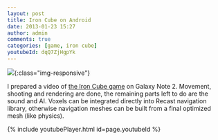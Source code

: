 ```yaml
---
layout: post
title: Iron Cube on Android
date: 2013-01-23 15:27
author: admin
comments: true
categories: [game, iron cube]
youtubeId: dqQ7ZjHgpYk
---
```


![](/blog/images/uploads/2013/01/iron_cube_android.jpg){:class="img-responsive"}

I prepared a video of <a href="http://www.moddb.com/games/iron-cube">the Iron Cube game</a> on Galaxy Note 2. Movement, shooting and rendering are done, the remaining parts left to do are the sound and AI. Voxels can be integrated directly into Recast navigation library, otherwise navigation meshes can be built from a final optimized mesh (like physics).

{% include youtubePlayer.html id=page.youtubeId %}

